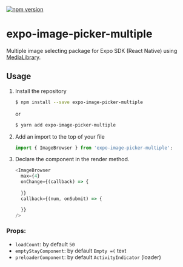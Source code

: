 [![npm version](https://badge.fury.io/js/expo-image-picker-multiple.svg)](https://badge.fury.io/js/expo-image-picker-multiple)

# expo-image-picker-multiple

Multiple image selecting package for Expo SDK (React Native) using [MediaLibrary](https://docs.expo.io/versions/latest/sdk/media-library).

## Usage
1. Install the repository
    ```bash
    $ npm install --save expo-image-picker-multiple
    ```
    or
    ```bash
    $ yarn add expo-image-picker-multiple
    ```
2. Add an import to the top of your file
    ```js
    import { ImageBrowser } from 'expo-image-picker-multiple';
    ```
3. Declare the component in the render method.
    ```js
    <ImageBrowser
      max={4}
      onChange={(callback) => {
        
      }}
      callback={(num, onSubmit) => {

      }}
    />
    ```
### Props:   
- `loadCount`: by default `50`
- `emptyStayComponent`: by default `Empty =(` text
- `preloaderComponent`: by default `ActivityIndicator` (loader)